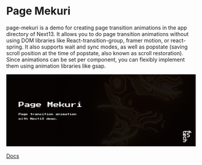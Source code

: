 # Page Mekuri

page-mekuri is a demo for creating page transition animations in the app directory of Next13. It allows you to do page transition animations without using DOM libraries like React-transition-group, framer motion, or react-spring. It also supports wait and sync modes, as well as popstate (saving scroll position at the time of popstate, also known as scroll restoration). Since animations can be set per component, you can flexibly implement them using animation libraries like gsap.

![page-mekuri](public/app-header.jpg)

[Docs](https://funtech-inc.notion.site/docs-2fc596dbda464b41a0efc22b2fc7a4ee?pvs=4)
